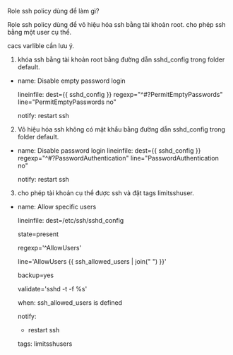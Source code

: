 Role ssh policy dùng để làm gì?

Role ssh policy dùng để vô hiệu hóa ssh bằng tài khoản root. cho phép ssh bằng một user cụ thể.


cacs varlible cần lưu ý.

01. khóa ssh bằng tài khoản root bằng đường dẫn sshd_config trong folder default.


- name: Disable empty password login

  lineinfile: dest={{ sshd_config }} regexp="^#?PermitEmptyPasswords" line="PermitEmptyPasswords no"

  notify: restart ssh


02. Vô hiệu hóa ssh không có mật khẩu bằng đường dẫn sshd_config trong folder default.

- name: Disable password login
  lineinfile: dest={{ sshd_config }} regexp="^#?PasswordAuthentication" line="PasswordAuthentication no"

  notify: restart ssh


03. cho phép tài khoản cụ thể được ssh và đặt tags limitsshuser.

- name: Allow specific users

  lineinfile: dest=/etc/ssh/sshd_config

    state=present

    regexp='^AllowUsers'

    line='AllowUsers {{ ssh_allowed_users | join(" ") }}'

    backup=yes

    validate='sshd -t -f %s'

  when: ssh_allowed_users is defined

  notify:

    - restart ssh

  tags: limitsshusers

